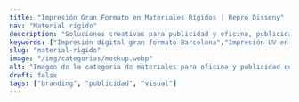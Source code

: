 ```yaml
---
title: "Impresión Gran Formato en Materiales Rígidos | Repro Disseny"
nav: "Material rígido"
description: "Soluciones creativas para publicidad y oficina, publicidad y comunicación visual en eventos."
keywords: ["Impresión digital gran formato Barcelona","Impresión UV en materiales rígidos","Impresión materiales rígidos Barcelona"]
slug: "material-rigido"
image: "/img/categorias/mockup.webp"
alt: "Imagen de la categoria de materiales para oficina y publicidad que fabrica Repro Disseny"
draft: false
tags: ["branding", "publicidad", "visual"]
---
```


<CategoryHeader :title="title" :image="image" :link="slug"/>